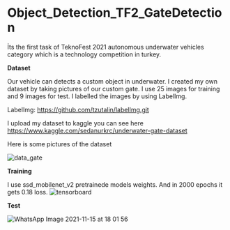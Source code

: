 # Object_Detection_TF2_GateDetection
İts the first task of TeknoFest 2021 autonomous underwater vehicles category which is a technology competition in turkey. 


**Dataset**

Our vehicle can detects a custom object in underwater. I created my own dataset by taking pictures of our custom gate. I use 25 images for training and 9 images for test. I labelled the images by using LabelImg. 

LabelImg: https://github.com/tzutalin/labelImg.git

I upload my dataset to kaggle you can see here https://www.kaggle.com/sedanurkrc/underwater-gate-dataset

Here is some pictures of the dataset

![data_gate](https://user-images.githubusercontent.com/74606830/141806272-1e217f08-af50-46d0-b5f0-113c226aabf9.png)

**Training**

I use ssd_mobilenet_v2 pretrainede models weights. And in 2000 epochs it gets 0.18 loss.
![tensorboard](https://user-images.githubusercontent.com/74606830/141807141-10932f1b-80df-41c6-8c31-31efa67a636c.jpg)


**Test**

![WhatsApp Image 2021-11-15 at 18 01 56](https://user-images.githubusercontent.com/74606830/141807217-12d684ef-3294-4638-8f84-a6c6a9f06e93.jpeg)

